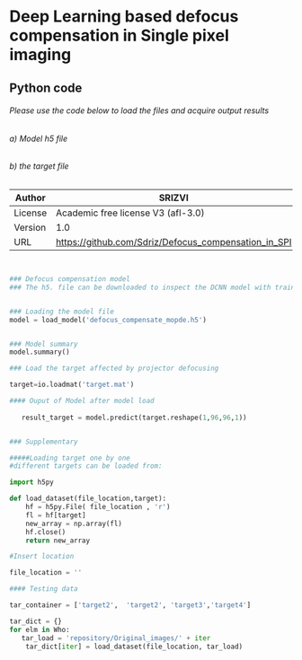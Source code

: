 
#  Deep Learning based defocus compensation in Single pixel imaging                       

## Python code
###### Please use the code below to load the files and acquire output results
###### a) Model h5 file
###### b) the target file
									  
									  
| Author| SRIZVI|
| --- | --- |
| License| Academic free license V3 (afl-3.0) |
| Version | 1.0 |
| URL| https://github.com/Sdriz/Defocus_compensation_in_SPI|



```python


### Defocus compensation model
### The h5. file can be downloaded to inspect the DCNN model with trained weights, parameters etc.


### Loading the model file
model = load_model('defocus_compensate_mopde.h5')


### Model summary 
model.summary()

### Load the target affected by projector defocusing

target=io.loadmat('target.mat')

#### Ouput of Model after model load
   
   result_target = model.predict(target.reshape(1,96,96,1))

```

```python

### Supplementary

#####Loading target one by one 
#different targets can be loaded from:

import h5py

def load_dataset(file_location,target):
    hf = h5py.File( file_location , 'r')
    fl = hf[target]
    new_array = np.array(fl)
    hf.close()
    return new_array

#Insert location

file_location = ''

#### Testing data

tar_container = ['target2',  'target2', 'target3','target4']

tar_dict = {}
for elm in Who:
   tar_load = 'repository/Original_images/' + iter
    tar_dict[iter] = load_dataset(file_location, tar_load)
   
```	

